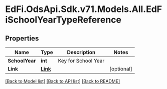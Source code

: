 # EdFi.OdsApi.Sdk.v71.Models.All.EdFiSchoolYearTypeReference

## Properties

Name | Type | Description | Notes
------------ | ------------- | ------------- | -------------
**SchoolYear** | **int** | Key for School Year | 
**Link** | [**Link**](Link.md) |  | [optional] 

[[Back to Model list]](../README.md#documentation-for-models) [[Back to API list]](../README.md#documentation-for-api-endpoints) [[Back to README]](../README.md)

